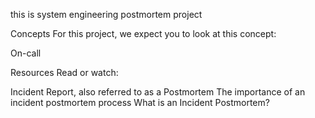 this is system engineering  postmortem project 

Concepts
For this project, we expect you to look at this concept:

On-call

Resources
Read or watch:

Incident Report, also referred to as a Postmortem
The importance of an incident postmortem process
What is an Incident Postmortem?
